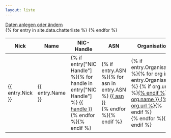 ```yaml
---
layout: liste
---
```

<div class="buttons">
  <a href="https://github.com/denog/chatterliste/issues/new/choose" class="button" target="_blank">Daten anlegen oder ändern</a>
</div>
<table>
  <thead>
    <tr>
      <th>Nick</th>
      <th>Name</th>
      <th>NIC-Handle</th>
      <th>ASN</th>
      <th>Organisation</th>
    </tr>
  </thead>
  <tbody>
  {% for entry in site.data.chatterliste %}
    <tr>
      <td>{{ entry.Nick }}</td>
      <td>{{ entry.Name }}</td>
      <td>
        {% if entry["NIC Handle"] %}{% for handle in entry["NIC Handle"] %}
        <a href="https://apps.db.ripe.net/search/query.html?searchtext={{ handle }}&flags=r&types=PERSON" target="_blank">{{ handle }}</a><br>
        {% endfor %}{% endif %}
      </td>
      <td>
        {% if entry.ASN %}{% for asn in entry.ASN %}
          <a href="https://apps.db.ripe.net/search/query.html?searchtext=AS{{ asn }}&flags=r&types=AUT_NUM" target="_blank">{{ asn }}</a><br>
        {% endfor %}{% endif %}
      </td>
      <td>
        {% if entry.Organisation %}{% for org in entry.Organisation %}
          {% if org.url %}<a href="{{ org.url }}" target="_blank">{% endif %}
          {{ org.name }}
          {% if org.url %}</a>{% endif %}
          <br>
        {% endfor %}{% endif %}
      </td>
    </tr>
  {% endfor %}
  </tbody>
</table>
